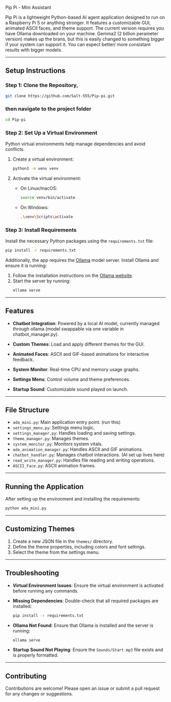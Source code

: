 Pip Pi - Mini Assistant

Pip Pi is a lightweight Python-based AI agent application designed to run on a Raspberry Pi 5 or anything stronger. It features a customizable GUI, animated ASCII faces, and theme support. The current version requires you have Ollama downloaded on your machine. Gemma2 (2 billion perameter version) makes up the brans, but this is easily changed to something bigger if your system can support it. You can expect better/ more consistant results with bigger models. 

---

## Setup Instructions

### Step 1: Clone the Repository, 

```bash
git clone https://github.com/Salt-555/Pip-pi.git
```

### then navigate to the project folder

```bash
cd Pip-pi
```
### Step 2: Set Up a Virtual Environment

Python virtual environments help manage dependencies and avoid conflicts.

1. Create a virtual environment:

   ```bash
   python3 -m venv venv
   ```

2. Activate the virtual environment:
   - On Linux/macOS:
     ```bash
     source venv/bin/activate
     ```
   - On Windows:
     ```bash
     .\venv\Scripts\activate
     ```

### Step 3: Install Requirements

Install the necessary Python packages using the `requirements.txt` file:

```bash
pip install -r requirements.txt
```

Additionally, the app requires the [Ollama](https://ollama.ai/) model server. Install Ollama and ensure it is running:

1. Follow the installation instructions on the [Ollama website](https://ollama.ai/).
2. Start the server by running:
   ```bash
   ollama serve
   ```

---

## Features

- **Chatbot Integration**:  Powered by a local AI model, currently managed through ollama (model swappable via one variable in chatbot_manager.py).
  
- **Custom Themes**:        Load and apply different themes for the GUI.
  
- **Animated Faces**:       ASCII and GIF-based animations for interactive feedback.
  
- **System Monitor**:       Real-time CPU and memory usage graphs.
  
- **Settings Menu**:        Control volume and theme preferences.
  
- **Startup Sound**:        Customizable sound played on launch.

---

## File Structure

- `ada_mini.py`: Main application entry point. (run this)
- `settings_menu.py`: Settings menu logic.
- `settings_manager.py`: Handles loading and saving settings.
- `theme_manager.py`: Manages themes.
- `system_monitor.py`: Monitors system vitals.
- `ada_animation_manager.py`: Handles ASCII and GIF animations.
- `chatbot_handler.py`: Manages chatbot interactions. (AI set up lives here)
- `read_write_manager.py`: Handles file reading and writing operations.
- `ASCII_Face.py`: ASCII animation frames.

---

## Running the Application

After setting up the environment and installing the requirements:

```bash
python ada_mini.py
```

---

## Customizing Themes

1. Create a new JSON file in the `themes/` directory.
2. Define the theme properties, including colors and font settings.
3. Select the theme from the settings menu.

---

## Troubleshooting

- **Virtual Environment Issues**:
  Ensure the virtual environment is activated before running any commands.

- **Missing Dependencies**:
  Double-check that all required packages are installed:
  ```bash
  pip install -r requirements.txt
  ```

- **Ollama Not Found**:
  Ensure that Ollama is installed and the server is running:
  ```bash
  ollama serve
  ```

- **Startup Sound Not Playing**:
  Ensure the `Sounds/Start.mp3` file exists and is properly formatted.

---

## Contributing

Contributions are welcome! Please open an issue or submit a pull request for any changes or suggestions.


